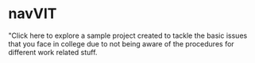 # navVIT
"Click here to explore a sample project created to tackle the basic issues that you face in college due to not being aware of the procedures for different work related stuff.
